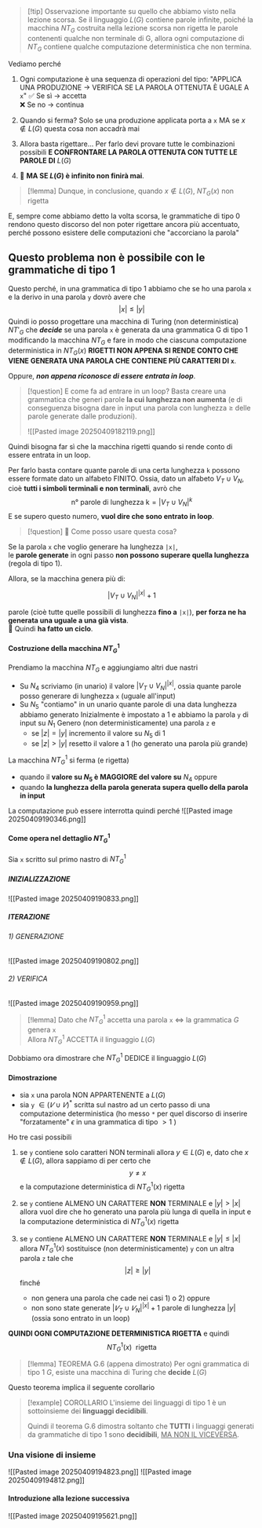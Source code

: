 >[!tip] Osservazione importante su quello che abbiamo visto nella lezione scorsa.
>Se il linguaggio $L(G)$ contiene parole infinite, poiché la macchina $NT_{G}$ costruita nella lezione scorsa non rigetta le parole contenenti qualche non terminale di G, allora ogni computazione di $NT_{G}$ contiene qualche computazione deterministica che non termina.

Vediamo perché
1. Ogni computazione è una sequenza di operazioni del tipo:
	"APPLICA UNA PRODUZIONE -> VERIFICA SE LA PAROLA OTTENUTA È UGALE A `x`"
		✅ Se sì → accetta  
		❌ Se no → continua

2. Quando si ferma? 
	Solo se una produzione applicata porta a `x`
		MA se $x \notin L(G)$ questa cosa non accadrà mai

3. Allora basta rigettare...
	Per farlo devi provare tutte le combinazioni possibili **E CONFRONTARE LA PAROLA OTTENUTA CON TUTTE LE PAROLE DI** $L(G)$

4. 🔴 **MA SE $L(G)$ è infinito non finirà mai**.

>[!lemma] Dunque, in conclusione, quando $x ∉ L(G)$, $NT_G(x)$ non rigetta

E, sempre come abbiamo detto la volta scorsa, le grammatiche di tipo 0 rendono questo discorso del non poter rigettare ancora più accentuato, perché possono esistere delle computazioni che "accorciano la parola" 

## Questo problema non è possibile con le grammatiche di tipo 1
Questo perché, in una grammatica di tipo 1 abbiamo che se ho una parola `x` e la derivo in una parola `y` dovrò avere che $$|x| \le |y|$$
Quindi io posso progettare una macchina di Turing (non deterministica) $NT'_{G}$ che ***decide*** se una parola `x` è generata da una grammatica G di tipo 1 modificando la macchina $NT_{G}$ e fare in modo che ciascuna computazione deterministica in $NT_{G}(x)$ **RIGETTI NON APPENA SI RENDE CONTO CHE VIENE GENERATA UNA PAROLA CHE CONTIENE PIÙ CARATTERI DI `x`**.

Oppure, ***non appena riconosce di essere entrata in loop***.

>[!question] E come fa ad entrare in un loop?
>Basta creare una grammatica che generi parole **la cui lunghezza non aumenta** (e di conseguenza bisogna dare in input una parola con lunghezza $\ge$ delle parole generate dalle produzioni).
>
>![[Pasted image 20250409182119.png]]

Quindi bisogna far sì che la macchina rigetti quando si rende conto di essere entrata in un loop.

Per farlo basta contare quante parole di una certa lunghezza `k` possono essere formate dato un alfabeto FINITO.
Ossia, dato un alfabeto $V_T \cup V_N$​, cioè **tutti i simboli terminali e non terminali**, avrò che $$\text{n° parole di lunghezza k}=|V_{T}​∪V_{N}​|^{k}$$
E se supero questo numero, **vuol dire che sono entrato in loop**.

>[!question] 🔐 Come posso usare questa cosa?
>
Se la parola `x` che voglio generare ha lunghezza `|x|`,  
le **parole generate** in ogni passo **non possono superare quella lunghezza** (regola di tipo 1).
>
Allora, se la macchina genera più di:
>
$$|V_T \cup V_N|^{|x|} + 1$$
>
parole (cioè tutte quelle possibili di lunghezza **fino a** `|x|`), **per forza ne ha generata una uguale a una già vista**.  
🔁 Quindi **ha fatto un ciclo**.

#### Costruzione della macchina $NT^{1}_{G}$ 
Prendiamo la macchina $NT_{G}$ e aggiungiamo altri due nastri
- Su $N_4$ scriviamo (in unario) il valore $|V_{T} \cup V_{N}|^{|x|}$, ossia quante parole posso generare di lunghezza `x` (uguale all'input)
- Su $N_5$ "contiamo" in un unario quante parole di una data lunghezza abbiamo generato
	Inizialmente è impostato a 1 e abbiamo la parola `y` di input su $N_{1}$
	Genero (non deterministicamente) una parola `z` e 
	- se $|z| = |y|$ incremento il valore su $N_{5}$ di 1
	- se $|z| > |y|$ resetto il valore a 1 (ho generato una parola più grande)

La macchina $NT^{1}_{G}$ si ferma (e rigetta)
- quando il **valore su $N_{5}$ è MAGGIORE del valore su** $N_{4}$ 
oppure
- quando **la lunghezza della parola generata supera quello della parola in input**

La computazione può essere interrotta quindi perché
![[Pasted image 20250409190346.png]]

#### Come opera nel dettaglio $NT^{1}_{G}$
Sia `x` scritto sul primo nastro di $NT^{1}_{G}$
##### INIZIALIZZAZIONE
![[Pasted image 20250409190833.png]]

##### ITERAZIONE
###### 1) GENERAZIONE
![[Pasted image 20250409190802.png]]
###### 2) VERIFICA
![[Pasted image 20250409190959.png]]

>[!lemma] Dato che $NT^{1}_{G}$ accetta una parola `x` $\iff$ la grammatica $G$ genera `x`     
>Allora $NT^{1}_{G}$ ACCETTA il linguaggio $L(G)$

Dobbiamo ora dimostrare che $NT^{1}_{G}$ DEDICE il linguaggio $L(G)$
#### Dimostrazione
- sia `x` una parola NON APPARTENENTE a $L(G)$
- sia `y` $∈ (𝑉 ∪ 𝑉)^{*}$ scritta sul nastro ad un certo passo di una computazione deterministica (ho messo `*` per quel discorso di inserire "forzatamente" $\epsilon$ in una grammatica di tipo $> 1$ )

Ho tre casi possibili
1) se `y` contiene solo caratteri NON terminali 
	allora $y \in L(G)$ e, dato che $x \notin L(G)$, allora sappiamo di per certo che $$y \ne x$$e la computazione deterministica di $NT^{1}_{G}(x)$ rigetta

2) se `y` contiene ALMENO UN CARATTERE **NON** TERMINALE e $|y| > |x|$ 
	allora vuol dire che ho generato una parola più lunga di quella in input e la computazione deterministica di $NT^{1}_{G}(x)$ rigetta

3) se `y` contiene ALMENO UN CARATTERE **NON** TERMINALE e $|y| \le |x|$ 
	allora $NT^{1}_{G}(x)$ sostituisce (non deterministicamente) `y` con un altra parola `z` tale che $$|z| \ge |y|$$ finché
	- non genera una parola che cade nei casi 1) o 2)
	oppure
	- non sono state generate $|𝑉_{T}∪𝑉_{N}|^{|x|} + 1$ parole di lunghezza $|y|$ (ossia sono entrato in un loop)

**QUINDI OGNI COMPUTAZIONE DETERMINISTICA RIGETTA** e quindi $$NT^{1}_{G}(x) \ \ \text{rigetta}$$
>[!lemma] TEOREMA G.6 (appena dimostrato)
>Per ogni grammatica di tipo 1 $G$, esiste una macchina di Turing che **decide** $L(G)$

Questo teorema implica il seguente corollario
>[!example] COROLLARIO
>L'insieme dei linguaggi di tipo 1 è un sottoinsieme dei **linguaggi decidibili**.
>
>Quindi il teorema G.6 dimostra soltanto che **TUTTI** i linguaggi generati da grammatiche di tipo 1 sono **decidibili**, <u>MA NON IL VICEVERSA</u>.

### Una visione di insieme
![[Pasted image 20250409194823.png]]
![[Pasted image 20250409194812.png]]

#### Introduzione alla lezione successiva
![[Pasted image 20250409195621.png]]